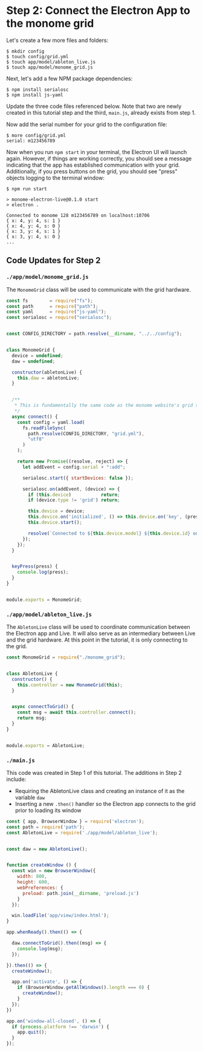 # Step 2: Connect the Electron App to the monome grid

Let's create a few more files and folders:

```
$ mkdir config
$ touch config/grid.yml
$ touch app/model/ableton_live.js
$ touch app/model/monome_grid.js
```

Next, let's add a few NPM package dependencies:

```
$ npm install serialosc
$ npm install js-yaml
```

Update the three code files referenced below. Note that two are newly created in this tutorial step and the third, `main.js`, already exists from step 1.

Now add the serial number for your grid to the configuration file:

```
$ more config/grid.yml
serial: m123456789
```

Now when you run `npm start` in your terminal, the Electron UI will launch again. However, if things are working correctly, you should see a message indicating that the app has established communication with your grid. Additionally, if you press buttons on the grid, you should see "press" objects logging to the terminal window:

```
$ npm run start

> monome-electron-live@0.1.0 start
> electron .

Connected to monome 128 m123456789 on localhost:10706
{ x: 4, y: 4, s: 1 }
{ x: 4, y: 4, s: 0 }
{ x: 3, y: 4, s: 1 }
{ x: 3, y: 4, s: 0 }
...
```

## Code Updates for Step 2

### `./app/model/monome_grid.js`

The `MonomeGrid` class will be used to communicate with the grid hardware.

```js
const fs        = require("fs");
const path      = require("path");
const yaml      = require("js-yaml");
const serialosc = require("serialosc");


const CONFIG_DIRECTORY = path.resolve(__dirname, "../../config");


class MonomeGrid {
  device = undefined;
  daw = undefined;

  constructor(abletonLive) {
    this.daw = abletonLive;
  }


  /**
   * This is fundamentally the same code as the monome website's grid studies.
   */
  async connect() {
    const config = yaml.load(
      fs.readFileSync(
        path.resolve(CONFIG_DIRECTORY, "grid.yml"),
        "utf8"
      )
    );

    return new Promise((resolve, reject) => {
      let addEvent = config.serial + ":add";

      serialosc.start({ startDevices: false });

      serialosc.on(addEvent, (device) => {
        if (this.device)           return;
        if (device.type != 'grid') return;

        this.device = device;
        this.device.on('initialized', () => this.device.on('key', (press) => this.keyPress(press)));
        this.device.start();

        resolve(`Connected to ${this.device.model} ${this.device.id} on ${this.device.deviceHost}:${this.device.devicePort}`);
      });
    });
  }


  keyPress(press) {
    console.log(press);
  }
}


module.exports = MonomeGrid;
```

### `./app/model/ableton_live.js`

The `AbletonLive` class will be used to coordinate communication between the Electron app and Live. It will also serve as an intermediary between Live and the grid hardware. At this point in the tutorial, it is only connecting to the grid.

```js
const MonomeGrid = require("./monome_grid");


class AbletonLive {
  constructor() {
    this.controller = new MonomeGrid(this);
  }


  async connectToGrid() {
    const msg = await this.controller.connect();
    return msg;
  }
}


module.exports = AbletonLive;
```

### `./main.js`

This code was created in Step 1 of this tutorial. The additions in Step 2 include:

* Requiring the AbletonLive class and creating an instance of it as the variable `daw`
* Inserting a new `.then()` handler so the Electron app connects to the grid prior to loading its window

```js
const { app, BrowserWindow } = require('electron');
const path = require('path');
const AbletonLive = require('./app/model/ableton_live');


const daw = new AbletonLive();


function createWindow () {
  const win = new BrowserWindow({
    width: 800,
    height: 600,
    webPreferences: {
      preload: path.join(__dirname, 'preload.js')
    }
  });

  win.loadFile('app/view/index.html');
}

app.whenReady().then(() => {

  daw.connectToGrid().then((msg) => {
    console.log(msg);
  });

}).then(() => {
  createWindow();

  app.on('activate', () => {
    if (BrowserWindow.getAllWindows().length === 0) {
      createWindow();
    }
  });
})

app.on('window-all-closed', () => {
  if (process.platform !== 'darwin') {
    app.quit();
  }
});
```
